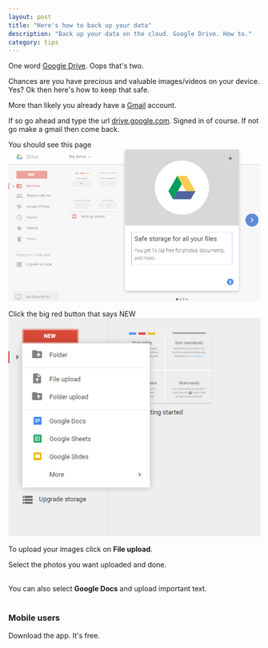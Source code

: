 ```yaml
---
layout: post
title: "Here's how to back up your data"
description: "Back up your data on the cloud. Google Drive. How to."
category: tips
---
```


One word [Google Drive](https://www.google.com/drive/). Oops that's two.
<br>

Chances are you have precious and valuable images/videos on your device. Yes? Ok then here's how to keep that safe.

More than likely you already have a [Gmail](https://gmail.com) account.

If so go ahead and type the url [drive.google.com](https://drive.google.com). Signed in of course. If not go make a gmail then come back.

You should see this page
![google drive image](/images/googledrive1.png)

Click the big red button that says NEW
![google drive image new](/images/googledrive2.png)

To upload your images click on **File upload**.

Select the photos you want uploaded and done.
<br>
<br>

You can also select **Google Docs** and upload important text.
<br>
<br>

### Mobile users
Download the app. It's free.
